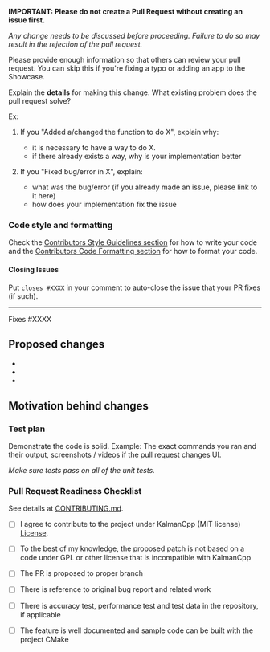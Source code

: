 **IMPORTANT: Please do not create a Pull Request without creating an issue first.**

*Any change needs to be discussed before proceeding. Failure to do so may result
in the rejection of the pull request.*

Please provide enough information so that others can review your pull request. You
can skip this if you're fixing a typo or adding an app to the Showcase.

Explain the **details** for making this change. What existing problem does the pull
request solve?

Ex:

1. If you "Added a/changed the function to do X", explain why:

    * it is necessary to have a way to do X.
    * if there already exists a way, why is your implementation better

2. If you "Fixed bug/error in X", explain:

    * what was the bug/error (if you already made an issue, please link to it here)
    * how does your implementation fix the issue

### Code style and formatting

Check the [Contributors Style Guidelines section](CONTRIBUTING.md#Style-guidelines)
for how to write your code and the [Contributors Code Formatting section](CONTRIBUTING.md#Code-formatting)
for how to format your code.

#### Closing Issues

Put `closes #XXXX` in your comment to auto-close the issue that your PR fixes
(if such).

---

Fixes #XXXX

## Proposed changes

*
*
*

## Motivation behind changes

### Test plan

Demonstrate the code is solid. Example: The exact commands you ran and their output,
screenshots / videos if the pull request changes UI.

*Make sure tests pass on all of the unit tests.*

### Pull Request Readiness Checklist

See details at [CONTRIBUTING.md](https://github.com/ThorsteinnJonsson/kalman-cpp/blob/master/CONTRIBUTING.md).

* [ ] I agree to contribute to the project under KalmanCpp (MIT license)
[License](LICENSE).

* [ ] To the best of my knowledge, the proposed patch is not based on a code under
GPL or other license that is incompatible with KalmanCpp

* [ ] The PR is proposed to proper branch

* [ ] There is reference to original bug report and related work

* [ ] There is accuracy test, performance test and test data in the repository,
if applicable

* [ ] The feature is well documented and sample code can be built with the project
CMake

